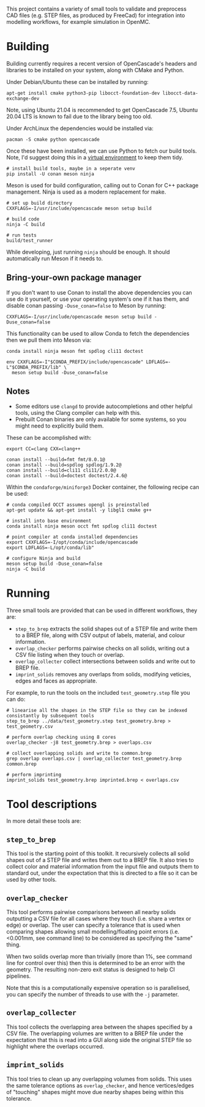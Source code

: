 This project contains a variety of small tools to validate and
preprocess CAD files (e.g. STEP files, as produced by FreeCad) for
integration into modelling workflows, for example simulation in
OpenMC.

# Building

Building currently requires a recent version of OpenCascade's headers
and libraries to be installed on your system, along with CMake and
Python.

Under Debian/Ubuntu these can be installed by running:

```shell
apt-get install cmake python3-pip libocct-foundation-dev libocct-data-exchange-dev
```

Note, using Ubuntu 21.04 is recommended to get OpenCascade 7.5, Ubuntu
20.04 LTS is known to fail due to the library being too old.

Under ArchLinux the dependencies would be installed via:

```shell
pacman -S cmake python opencascade
```

Once these have been installed, we can use Python to fetch our build
tools. Note, I'd suggest doing this in a [virtual environment][pyvenv]
to keep them tidy.

```shell
# install build tools, maybe in a seperate venv
pip install -U conan meson ninja
```

Meson is used for build configuration, calling out to Conan for C++
package management. Ninja is used as a modern replacement for make.

```shell
# set up build directory
CXXFLAGS=-I/usr/include/opencascade meson setup build

# build code
ninja -C build

# run tests
build/test_runner
```

While developing, just running `ninja` should be enough. It should
automatically run Meson if it needs to.

## Bring-your-own package manager

If you don't want to use Conan to install the above dependencies you
can use do it yourself, or use your operating system's one if it has
them, and disable conan passing `-Duse_conan=false` to Meson by
running:

```shell
CXXFLAGS=-I/usr/include/opencascade meson setup build -Duse_conan=false
```

This functionality can be used to allow Conda to fetch the
dependencies then we pull them into Meson via:

```shell
conda install ninja meson fmt spdlog cli11 doctest

env CXXFLAGS=-I"$CONDA_PREFIX/include/opencascade" LDFLAGS=-L"$CONDA_PREFIX/lib" \
  meson setup build -Duse_conan=false
```

## Notes

 * Some editors use `clangd` to provide autocompletions and other
   helpful tools, using the Clang compiler can help with this.
 * Prebuilt Conan binaries are only available for some systems, so you
   might need to explicitly build them.

These can be accomplished with:

```shell
export CC=clang CXX=clang++

conan install --build=fmt fmt/8.0.1@
conan install --build=spdlog spdlog/1.9.2@
conan install --build=cli11 cli11/2.0.0@
conan install --build=doctest doctest/2.4.6@
```

Within the `condaforge/miniforge3` Docker container, the following
recipe can be used:

```shell
# conda compiled OCCT assumes opengl is preinstalled
apt-get update && apt-get install -y libgl1 cmake g++

# install into base environment
conda install ninja meson occt fmt spdlog cli11 doctest

# point compiler at conda installed dependencies
export CXXFLAGS=-I/opt/conda/include/opencascade
export LDFLAGS=-L/opt/conda/lib"

# configure Ninja and build
meson setup build -Duse_conan=false
ninja -C build
```

# Running

Three small tools are provided that can be used in different
workflows, they are:

 * `step_to_brep` extracts the solid shapes out of a STEP file and
   write them to a BREP file, along with CSV output of labels,
   material, and colour information.
 * `overlap_checker` performs pairwise checks on all solids, writing
   out a CSV file listing when they touch or overlap.
 * `overlap_collecter` collect intersections between solids and write
   out to BREP file.
 * `imprint_solids` removes any overlaps from solids, modifying
   veticies, edges and faces as appropriate.

For example, to run the tools on the included `test_geometry.step`
file you can do:

```shell
# linearise all the shapes in the STEP file so they can be indexed consistantly by subsequent tools
step_to_brep ../data/test_geometry.step test_geometry.brep > test_geometry.csv

# perform overlap checking using 8 cores
overlap_checker -j8 test_geometry.brep > overlaps.csv

# collect overlapping solids and write to common.brep
grep overlap overlaps.csv | overlap_collecter test_geometry.brep common.brep

# perform imprinting
imprint_solids test_geometry.brep imprinted.brep < overlaps.csv
```

# Tool descriptions

In more detail these tools are:

## `step_to_brep`

This tool is the starting point of this toolkit. It recursively
collects all solid shapes out of a STEP file and writes them out to a
BREP file. It also tries to collect color and material information
from the input file and outputs them to standard out, under the
expectation that this is directed to a file so it can be used by other
tools.

## `overlap_checker`

This tool performs pairwise comparisons between all nearby solids
outputting a CSV file for all cases where they touch (i.e. share a
vertex or edge) or overlap. The user can specify a tolerance that is
used when comparing shapes allowing small modelling/floating point
errors (i.e. <0.001mm, see command line) to be considered as
specifying the "same" thing.

When two solids overlap more than trivially (more than 1%, see command
line for control over this) then this is determined to be an error
with the geometry. The resulting non-zero exit status is designed to
help CI pipelines.

Note that this is a computationally expensive operation so is
parallelised, you can specify the number of threads to use with the
`-j` parameter.

## `overlap_collecter`

This tool collects the overlapping area between the shapes specified
by a CSV file. The overlapping volumes are written to a BREP file
under the expectation that this is read into a GUI along side the
original STEP file so highlight where the overlaps occurred.

## `imprint_solids`

This tool tries to clean up any overlapping volumes from solids. This
uses the same tolerance options as `overlap_checker`, and hence
vertices/edges of "touching" shapes might move due nearby shapes being
within this tolerance.

[pyvenv]: https://docs.python.org/3/tutorial/venv.html

